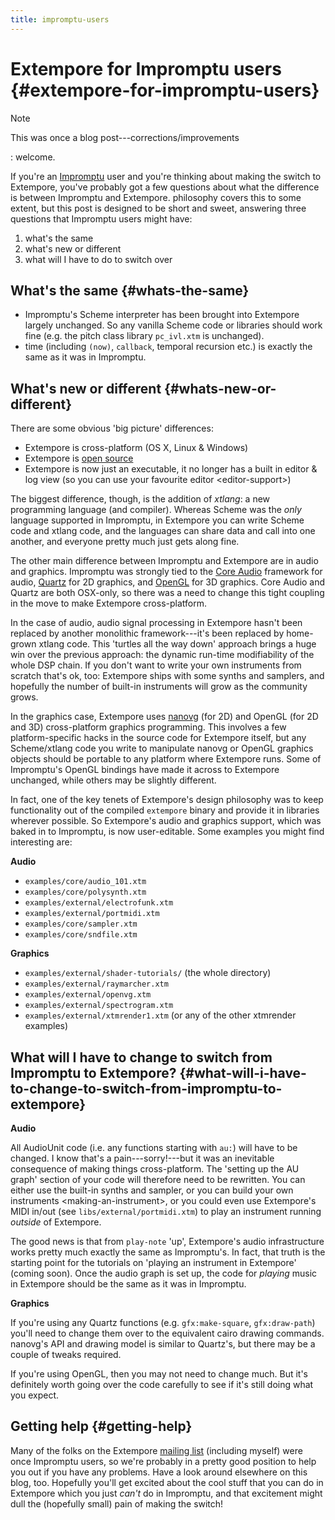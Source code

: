 ```yaml
---
title: impromptu-users
---
```


# Extempore for Impromptu users {#extempore-for-impromptu-users}

Note

This was once a blog post---corrections/improvements

:   welcome.

If you're an [Impromptu]() user and you're thinking about making the
switch to Extempore, you've probably got a few questions about what the
difference is between Impromptu and Extempore. <span
role="doc">philosophy</span> covers this to some extent, but this post
is designed to be short and sweet, answering three questions that
Impromptu users might have:

1.  what's the same
2.  what's new or different
3.  what will I have to do to switch over

## What's the same {#whats-the-same}

-   Impromptu's Scheme interpreter has been brought into Extempore
    largely unchanged. So any vanilla Scheme code or libraries should
    work fine (e.g. the pitch class library `pc_ivl.xtm` is unchanged).
-   <span role="doc">time</span> (including `(now)`, `callback`,
    temporal recursion etc.) is exactly the same as it was in Impromptu.

## What's new or different {#whats-new-or-different}

There are some obvious 'big picture' differences:

-   Extempore is cross-platform (OS X, Linux & Windows)
-   Extempore is [open source](https://github.com/digego/extempore)
-   Extempore is now just an executable, it no longer has a built in
    editor & log view (so <span
    role="doc">you can use your favourite editor &lt;editor-support&gt;</span>)

The biggest difference, though, is the addition of *xtlang*: a new
programming language (and compiler). Whereas Scheme was the *only*
language supported in Impromptu, in Extempore you can write Scheme code
and xtlang code, and the languages can share data and call into one
another, and everyone pretty much just gets along fine.

The other main difference between Impromptu and Extempore are in audio
and graphics. Impromptu was strongly tied to the [Core
Audio](https://developer.apple.com/library/mac/#documentation/MusicAudio/Conceptual/CoreAudioOverview/Introduction/Introduction.html)
framework for audio,
[Quartz](https://developer.apple.com/library/mac/#documentation/GraphicsImaging/Conceptual/drawingwithquartz2d/Introduction/Introduction.html)
for 2D graphics, and [OpenGL](http://www.opengl.org) for 3D graphics.
Core Audio and Quartz are both OSX-only, so there was a need to change
this tight coupling in the move to make Extempore cross-platform.

In the case of audio, audio signal processing in Extempore hasn't been
replaced by another monolithic framework---it's been replaced by
home-grown xtlang code. This 'turtles all the way down' approach brings
a huge win over the previous approach: the dynamic run-time
modifiability of the whole DSP chain. If you don't want to write your
own instruments from scratch that's ok, too: Extempore ships with some
synths and samplers, and hopefully the number of built-in instruments
will grow as the community grows.

In the graphics case, Extempore uses
[nanovg](https://github.com/memononen/nanovg) (for 2D) and OpenGL (for
2D and 3D) cross-platform graphics programming. This involves a few
platform-specific hacks in the source code for Extempore itself, but any
Scheme/xtlang code you write to manipulate nanovg or OpenGL graphics
objects should be portable to any platform where Extempore runs. Some of
Impromptu's OpenGL bindings have made it across to Extempore unchanged,
while others may be slightly different.

In fact, one of the key tenets of Extempore's design philosophy was to
keep functionality out of the compiled `extempore` binary and provide it
in libraries wherever possible. So Extempore's audio and graphics
support, which was baked in to Impromptu, is now user-editable. Some
examples you might find interesting are:

**Audio**

-   `examples/core/audio_101.xtm`
-   `examples/core/polysynth.xtm`
-   `examples/external/electrofunk.xtm`
-   `examples/external/portmidi.xtm`
-   `examples/core/sampler.xtm`
-   `examples/core/sndfile.xtm`

**Graphics**

-   `examples/external/shader-tutorials/` (the whole directory)
-   `examples/external/raymarcher.xtm`
-   `examples/external/openvg.xtm`
-   `examples/external/spectrogram.xtm`
-   `examples/external/xtmrender1.xtm` (or any of the other xtmrender
    examples)

## What will I have to change to switch from Impromptu to Extempore? {#what-will-i-have-to-change-to-switch-from-impromptu-to-extempore}

**Audio**

All AudioUnit code (i.e. any functions starting with `au:`) will have to
be changed. I know that's a pain---sorry!---but it was an inevitable
consequence of making things cross-platform. The 'setting up the AU
graph' section of your code will therefore need to be rewritten. You can
either use the built-in synths and sampler, or you can <span
role="doc">build your own instruments &lt;making-an-instrument&gt;</span>,
or you could even use Extempore's MIDI in/out (see
`libs/external/portmidi.xtm`) to play an instrument running *outside* of
Extempore.

The good news is that from `play-note` 'up', Extempore's audio
infrastructure works pretty much exactly the same as Impromptu's. In
fact, that truth is the starting point for the tutorials on 'playing an
instrument in Extempore' (coming soon). Once the audio graph is set up,
the code for *playing* music in Extempore should be the same as it was
in Impromptu.

**Graphics**

If you're using any Quartz functions (e.g. `gfx:make-square`,
`gfx:draw-path`) you'll need to change them over to the equivalent cairo
drawing commands. nanovg's API and drawing model is similar to Quartz's,
but there may be a couple of tweaks required.

If you're using OpenGL, then you may not need to change much. But it's
definitely worth going over the code carefully to see if it's still
doing what you expect.

## Getting help {#getting-help}

Many of the folks on the Extempore [mailing
list](https://groups.google.com/extemporelang) (including myself) were
once Impromptu users, so we're probably in a pretty good position to
help you out if you have any problems. Have a look around elsewhere on
this blog, too. Hopefully you'll get excited about the cool stuff that
you can do in Extempore which you just *can't* do in Impromptu, and that
excitement might dull the (hopefully small) pain of making the switch!
